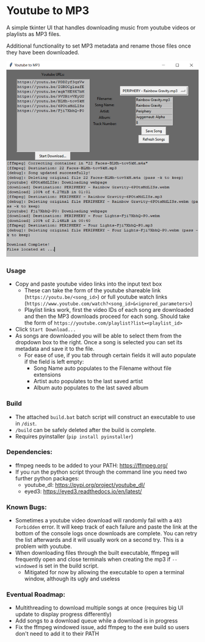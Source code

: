 # Youtube to MP3
A simple tkinter UI that handles downloading music from youtube videos or playlists as MP3 files.

Additional functionality to set MP3 metadata and rename those files once they have been downloaded.

![resources/Screenshot](Screenshot.png)

### Usage
 - Copy and paste youtube video links into the input text box
   - These can take the form of the youtube shareable link (`https://youtu.be/<song_id>`) or full youtube watch links (`https://www.youtube.com/watch?<song_id>&<ignored_parameters>`)
   - Playlist links work, first the video IDs of each song are downloaded and then the MP3 downloads proceed for each song. Should take the form of `https://youtube.com/playlist?list=<playlist_id>`
 - Click `Start Download...`
 - As songs are downloaded you will be able to select them from the dropdown box to the right. Once a song is selected you can set its metadata and save it to the file.
   - For ease of use, if you tab through certain fields it will auto populate if the field is left empty:
      - Song Name auto populates to the Filename without file extensions
      - Artist auto populates to the last saved artist
      - Album auto populates to the last saved album

### Build
 - The attached `build.bat` batch script will construct an executable to use in `/dist`.
 - `/build` can be safely deleted after the build is complete.
 - Requires pyinstaller (`pip install pyinstaller`)

### Dependencies:
 - ffmpeg needs to be added to your PATH: https://ffmpeg.org/
 - If you run the python script through the command line you need two further python packages:
    - youtube_dl: https://pypi.org/project/youtube_dl/
    - eyed3: https://eyed3.readthedocs.io/en/latest/

### Known Bugs:
 - Sometimes a youtube video download will randomly fail with a `403 Forbidden` error. It will keep track of each failure and paste the link at the bottom of the console logs once downloads are complete. You can retry the list afterwards and it will usually work on a second try. This is a problem with youtube.
 - When downloading files through the built executable, ffmpeg will frequently open and close terminals when creating the mp3 if `--windowed` is set in the build script.
   - Mitigated for now by allowing the executable to open a terminal window, although its ugly and useless

### Eventual Roadmap:
 - Multithreading to download multiple songs at once (requires big UI update to display progress differently)
 - Add songs to a download queue while a download is in progress
 - Fix the ffmpeg windowed issue, add ffmpeg to the exe build so users don't need to add it to their PATH
